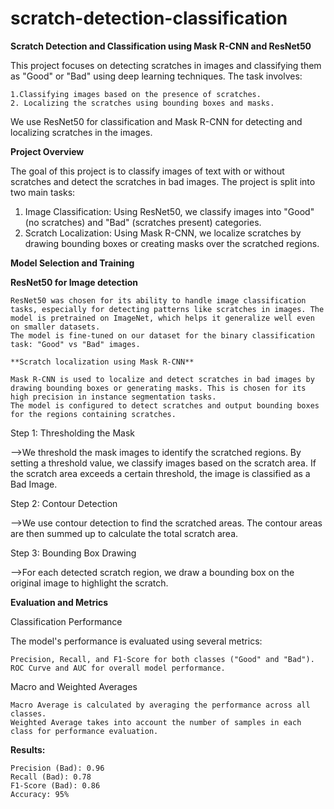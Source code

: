 # scratch-detection-classification

**Scratch Detection and Classification using Mask R-CNN and ResNet50**

This project focuses on detecting scratches in images and classifying them as "Good" or "Bad" using deep learning techniques. The task involves:

    1.Classifying images based on the presence of scratches.
    2. Localizing the scratches using bounding boxes and masks.

We use ResNet50 for classification and Mask R-CNN for detecting and localizing scratches in the images.

**Project Overview**

The goal of this project is to classify images of text with or without scratches and detect the scratches in bad images. The project is split into two main tasks:

1. Image Classification: Using ResNet50, we classify images into "Good" (no scratches) and "Bad" (scratches present) categories.
2. Scratch Localization: Using Mask R-CNN, we localize scratches by drawing bounding boxes or creating masks over the scratched regions.

  **Model Selection and Training**
  
**ResNet50 for Image detection**

    ResNet50 was chosen for its ability to handle image classification tasks, especially for detecting patterns like scratches in images. The model is pretrained on ImageNet, which helps it generalize well even on smaller datasets.
    The model is fine-tuned on our dataset for the binary classification task: "Good" vs "Bad" images.

    **Scratch localization using Mask R-CNN**

    Mask R-CNN is used to localize and detect scratches in bad images by drawing bounding boxes or generating masks. This is chosen for its high precision in instance segmentation tasks.
    The model is configured to detect scratches and output bounding boxes for the regions containing scratches.

Step 1: Thresholding the Mask

-->We threshold the mask images to identify the scratched regions. By setting a threshold value, we classify images based on the scratch area. If the scratch area exceeds a certain threshold, the image is classified as a Bad Image.

Step 2: Contour Detection

-->We use contour detection to find the scratched areas. The contour areas are then summed up to calculate the total scratch area.

Step 3: Bounding Box Drawing

-->For each detected scratch region, we draw a bounding box on the original image to highlight the scratch.

**Evaluation and Metrics**

Classification Performance

The model's performance is evaluated using several metrics:

    Precision, Recall, and F1-Score for both classes ("Good" and "Bad").
    ROC Curve and AUC for overall model performance.

Macro and Weighted Averages

    Macro Average is calculated by averaging the performance across all classes.
    Weighted Average takes into account the number of samples in each class for performance evaluation.

**Results:**

    Precision (Bad): 0.96
    Recall (Bad): 0.78
    F1-Score (Bad): 0.86
    Accuracy: 95%
